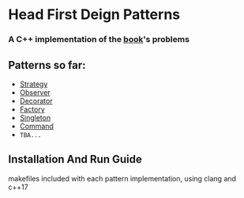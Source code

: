 # Head First Deign Patterns
### A C++ implementation of the [book](https://www.oreilly.com/library/view/head-first-design/0596007124/)'s problems

## Patterns so far:
- [Strategy](Strategy)
- [Observer](Observer)
- [Decorator](Decorator)
- [Factory](Factory)
- [Singleton](Singleton)
- [Command](Command)
- `TBA...`

## Installation And Run Guide
makefiles included with each pattern implementation, using clang and c++17
